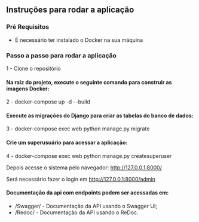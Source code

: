 ## Instruções para rodar a aplicação

### Pré Requisitos

- É necessário ter instalado o Docker na sua máquina

### Passo a passo para rodar a aplicação

1 - Clone o repositório

#### Na raiz do projeto, execute o seguinte comando para construir as imagens Docker:

2 - docker-compose up -d --build 

#### Execute as migrações do Django para criar as tabelas do banco de dados:

3 - docker-compose exec web python manage.py migrate 

#### Crie um superusuário para acessar a aplicação:

4 - docker-compose exec web python manage.py createsuperuser

Depois acesse o sistema pelo navegador: http://127.0.0.1:8000/

Será necessário fazer o login em http://127.0.0.1:8000/admin

#### Documentação da api com endpoints podem ser acessadas em:

- /Swagger/ - Documentação da API usando o Swagger UI;
- /Redoc/  - Documentação da API usando o ReDoc.
